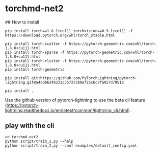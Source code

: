 # torchmd-net2

## How to install

```
pip install torch==1.8.1+cu111 torchvision==0.9.1+cu111 -f https://download.pytorch.org/whl/torch_stable.html

pip install torch-scatter -f https://pytorch-geometric.com/whl/torch-1.8.0+cu111.html
pip install torch-sparse -f https://pytorch-geometric.com/whl/torch-1.8.0+cu111.html
pip install torch-cluster -f https://pytorch-geometric.com/whl/torch-1.8.0+cu111.html
pip install torch-geometric

pip install git+https://github.com/PyTorchLightning/pytorch-lightning.git@a4abb6248231c357273b9af2bc6c7fa057d79512

pip install .
```

Use the github version of pytorch-lightning to use the beta cli feature (https://pytorch-lightning.readthedocs.io/en/latest/common/lightning_cli.html).

## play with the cli

```
cd torchmd-net2
python script/train_2.py --help
python script/train_2.py --conf examples/default_config.yaml

```